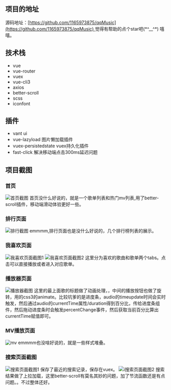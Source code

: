 ## 项目的地址
源码地址：[[https://github.com/1165973875/qqMusic](https://github.com/1165973875/qqMusic)
]([https://github.com/1165973875/qqMusic](https://github.com/1165973875/qqMusic))觉得有帮助的点个star吧(*^__^*) 嘻嘻。

## 技术栈
- vue
- vue-router
- vuex
- vue-cli3
- axios
- better-scroll
- scss
- iconfont

## 插件
- vant ui
- vue-lazyload   图片懒加载插件
- vuex-persistedstate   vuex持久化插件
- fast-click 解决移动端点击300ms延迟问题

## 项目截图

### 首页
![首页截图](https://upload-images.jianshu.io/upload_images/11883450-10be1da1021426a6.png?imageMogr2/auto-orient/strip%7CimageView2/2/w/1240)
首页没什么好说的，就是一个歌单列表和热门mv列表,用了better-scroll插件，移动端滑动体验更好一些。

### 排行页面
![排行截图](https://upload-images.jianshu.io/upload_images/11883450-54a7e19ba1ee8193.png?imageMogr2/auto-orient/strip%7CimageView2/2/w/1240)
emmmm,排行页面也是没什么好说的，几个排行榜列表的展示。

### 我喜欢页面

![我喜欢页面截图1](https://upload-images.jianshu.io/upload_images/11883450-1c718a262d587a6c.png?imageMogr2/auto-orient/strip%7CimageView2/2/w/1240)
![我喜欢页面截图2](https://upload-images.jianshu.io/upload_images/11883450-b7429f286487c0cd.png?imageMogr2/auto-orient/strip%7CimageView2/2/w/1240)
这里分为喜欢的歌曲和歌单两个tabs。点击可以直接播放或者进入对应歌单。

### 播放器页面

![播放器截图](https://upload-images.jianshu.io/upload_images/11883450-138c3f8db42348d4.png?imageMogr2/auto-orient/strip%7CimageView2/2/w/1240)
这里的最上面歌的标题做了动画处理，，中间的播放按钮也做了旋转，用的css3的animate。比较坑爹的是进度条，audio的timeupdate时间会实时触发，然后通过audio的currentTime属性/duration得到百分比，传给进度条组件，然后拖动进度条时会触发percentChange事件，然后获取当前百分比算出currentTime赋值即可。

### MV播放页面

![mv](https://upload-images.jianshu.io/upload_images/11883450-335c7fb2d7fb120b.png?imageMogr2/auto-orient/strip%7CimageView2/2/w/1240)
emmmm也没啥好说的，就是一些样式堆叠。

### 搜索页面截图

![搜索页面截图1](https://upload-images.jianshu.io/upload_images/11883450-d4b5f5ad1adc5bb9.png?imageMogr2/auto-orient/strip%7CimageView2/2/w/1240)
保存了最近的搜索记录，保存在vuex。
![i搜索页面截图2](https://upload-images.jianshu.io/upload_images/11883450-273fc390c588984a.png?imageMogr2/auto-orient/strip%7CimageView2/2/w/1240)
搜索结果做了上拉加载，这里better-scroll有莫名其妙的问题，加了节流函数还是有点问题。。不过整体还好。



